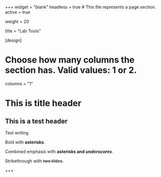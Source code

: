 +++
widget = "blank"
headless = true  # This file represents a page section.
active = true

weight = 20

title = "Lab Tools"

[design]
  # Choose how many columns the section has. Valid values: 1 or 2.
  columns = "1"
  
# This is title header
## This is a test header

Test writing

Bold with **asterisks**.

Combined emphasis with **asterisks and _underscores_**.

Strikethrough with ~~two tildes~~.

+++
